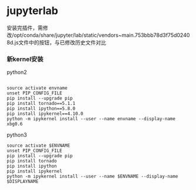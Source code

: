 # jupyterlab

安装完插件，需修改/opt/conda/share/jupyter/lab/static/vendors~main.753bbb78d3f75d02408d.js文件中的按钮，与已修改历史文件对比



### 新kernel安装

python2

```shell

source activate envname
unset PIP_CONFIG_FILE
pip install --upgrade pip
pip install tornado==5.1.1
pip install ipython==5.8.0
pip install ipykernel==4.10.0
python -m ipykernel install --user --name envname --display-name xbg0.6
```

python3

```shell
source activate $ENVNAME
unset PIP_CONFIG_FILE
pip install --upgrade pip
pip install tornado
pip install ipython
pip install ipykernel
python -m ipykernel install --user --name $ENVNAME --display-name $DISPLAYNAME
```

